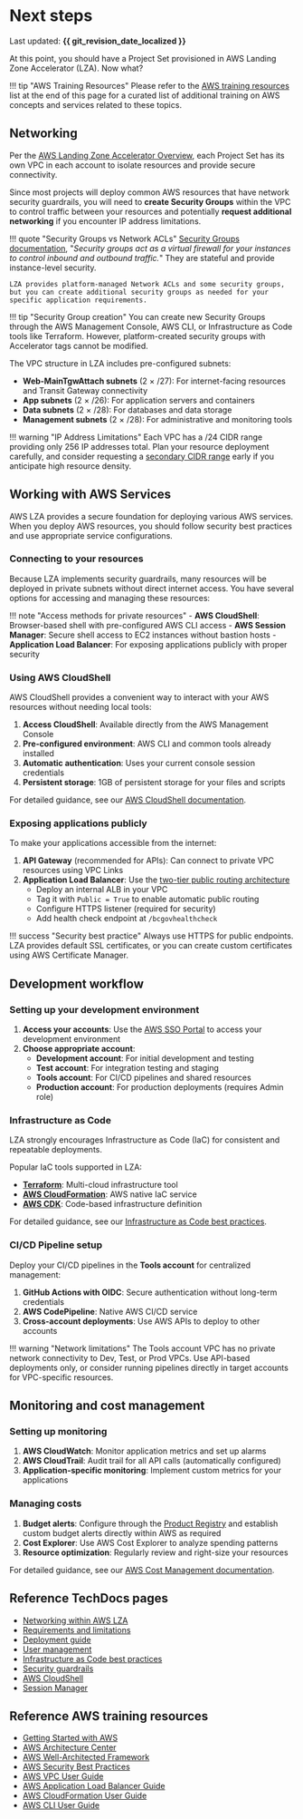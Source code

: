# Next steps

Last updated: **{{ git_revision_date_localized }}**

At this point, you should have a Project Set provisioned in AWS Landing Zone Accelerator (LZA). Now what?

!!! tip "AWS Training Resources"
    Please refer to the [AWS training resources](#reference-aws-training-resources) list at the end of this page for a curated list of additional training on AWS concepts and services related to these topics.

## Networking

Per the [AWS Landing Zone Accelerator Overview](../get-started-with-lza/aws-landing-zone-accelerator-overview.md#your-project-set-structure), each Project Set has its own VPC in each account to isolate resources and provide secure connectivity.

Since most projects will deploy common AWS resources that have network security guardrails, you will need to **create Security Groups** within the VPC to control traffic between your resources and potentially **request additional networking** if you encounter IP address limitations.

!!! quote "Security Groups vs Network ACLs"
    [Security Groups documentation](https://docs.aws.amazon.com/vpc/latest/userguide/security-groups.html), "_Security groups act as a virtual firewall for your instances to control inbound and outbound traffic._" They are stateful and provide instance-level security.

    LZA provides platform-managed Network ACLs and some security groups, but you can create additional security groups as needed for your specific application requirements.

!!! tip "Security Group creation"
    You can create new Security Groups through the AWS Management Console, AWS CLI, or Infrastructure as Code tools like Terraform. However, platform-created security groups with Accelerator tags cannot be modified.

The VPC structure in LZA includes pre-configured subnets:

- **Web-MainTgwAttach subnets** (2 × /27): For internet-facing resources and Transit Gateway connectivity
- **App subnets** (2 × /26): For application servers and containers  
- **Data subnets** (2 × /28): For databases and data storage
- **Management subnets** (2 × /28): For administrative and monitoring tools

!!! warning "IP Address Limitations"
    Each VPC has a /24 CIDR range providing only 256 IP addresses total. Plan your resource deployment carefully, and consider requesting a [secondary CIDR range](networking.md#extended-network-ip-exhaustion-solution) early if you anticipate high resource density.

## Working with AWS Services

AWS LZA provides a secure foundation for deploying various AWS services. When you deploy AWS resources, you should follow security best practices and use appropriate service configurations.

### Connecting to your resources

Because LZA implements security guardrails, many resources will be deployed in private subnets without direct internet access. You have several options for accessing and managing these resources:

!!! note "Access methods for private resources"
    - **AWS CloudShell**: Browser-based shell with pre-configured AWS CLI access
    - **AWS Session Manager**: Secure shell access to EC2 instances without bastion hosts
    - **Application Load Balancer**: For exposing applications publicly with proper security

### Using AWS CloudShell

AWS CloudShell provides a convenient way to interact with your AWS resources without needing local tools:

1. **Access CloudShell**: Available directly from the AWS Management Console
2. **Pre-configured environment**: AWS CLI and common tools already installed
3. **Automatic authentication**: Uses your current console session credentials
4. **Persistent storage**: 1GB of persistent storage for your files and scripts

For detailed guidance, see our [AWS CloudShell documentation](../tools/cloud-shell.md).

### Exposing applications publicly

To make your applications accessible from the internet:

1. **API Gateway** (recommended for APIs): Can connect to private VPC resources using VPC Links
2. **Application Load Balancer**: Use the [two-tier public routing architecture](networking.md#application-load-balancer-public-routing)
   - Deploy an internal ALB in your VPC
   - Tag it with `Public = True` to enable automatic public routing
   - Configure HTTPS listener (required for security)
   - Add health check endpoint at `/bcgovhealthcheck`

!!! success "Security best practice"
    Always use HTTPS for public endpoints. LZA provides default SSL certificates, or you can create custom certificates using AWS Certificate Manager.

## Development workflow

### Setting up your development environment

1. **Access your accounts**: Use the [AWS SSO Portal](https://bcgov.awsapps.com/start/#/?tab=accounts) to access your development environment
2. **Choose appropriate account**: 
   - **Development account**: For initial development and testing
   - **Test account**: For integration testing and staging
   - **Tools account**: For CI/CD pipelines and shared resources
   - **Production account**: For production deployments (requires Admin role)

### Infrastructure as Code

LZA strongly encourages Infrastructure as Code (IaC) for consistent and repeatable deployments.

Popular IaC tools supported in LZA:
- **[Terraform](https://www.terraform.io/)**: Multi-cloud infrastructure tool
- **[AWS CloudFormation](https://aws.amazon.com/cloudformation/)**: AWS native IaC service
- **[AWS CDK](https://aws.amazon.com/cdk/)**: Code-based infrastructure definition

For detailed guidance, see our [Infrastructure as Code best practices](../best-practices/iac-and-ci-cd.md).

### CI/CD Pipeline setup

Deploy your CI/CD pipelines in the **Tools account** for centralized management:

1. **GitHub Actions with OIDC**: Secure authentication without long-term credentials
2. **AWS CodePipeline**: Native AWS CI/CD service
3. **Cross-account deployments**: Use AWS APIs to deploy to other accounts

!!! warning "Network limitations"
    The Tools account VPC has no private network connectivity to Dev, Test, or Prod VPCs. Use API-based deployments only, or consider running pipelines directly in target accounts for VPC-specific resources.

## Monitoring and cost management

### Setting up monitoring

1. **AWS CloudWatch**: Monitor application metrics and set up alarms
2. **AWS CloudTrail**: Audit trail for all API calls (automatically configured)
3. **Application-specific monitoring**: Implement custom metrics for your applications

### Managing costs

1. **Budget alerts**: Configure through the [Product Registry](https://registry.developer.gov.bc.ca/login) and establish custom budget alerts directly within AWS as required
2. **Cost Explorer**: Use AWS Cost Explorer to analyze spending patterns
3. **Resource optimization**: Regularly review and right-size your resources

For detailed guidance, see our [AWS Cost Management documentation](../understanding-your-bill/aws-cost-management.md).

## Reference TechDocs pages

- [Networking within AWS LZA](networking.md)
- [Requirements and limitations](requirements.md)
- [Deployment guide](deploy-to-the-aws-landing-zone-accelerator.md)
- [User management](user-management.md)
- [Infrastructure as Code best practices](../best-practices/iac-and-ci-cd.md)
- [Security guardrails](../get-started-with-lza/guardrails.md)
- [AWS CloudShell](../tools/cloud-shell.md)
- [Session Manager](../tools/session-manager.md)

## Reference AWS training resources

- [Getting Started with AWS](https://aws.amazon.com/getting-started/)
- [AWS Architecture Center](https://aws.amazon.com/architecture/)
- [AWS Well-Architected Framework](https://aws.amazon.com/architecture/well-architected/)
- [AWS Security Best Practices](https://aws.amazon.com/architecture/security-identity-compliance/)
- [AWS VPC User Guide](https://docs.aws.amazon.com/vpc/latest/userguide/)
- [AWS Application Load Balancer Guide](https://docs.aws.amazon.com/elasticloadbalancing/latest/application/)
- [AWS CloudFormation User Guide](https://docs.aws.amazon.com/cloudformation/)
- [AWS CLI User Guide](https://docs.aws.amazon.com/cli/latest/userguide/)

